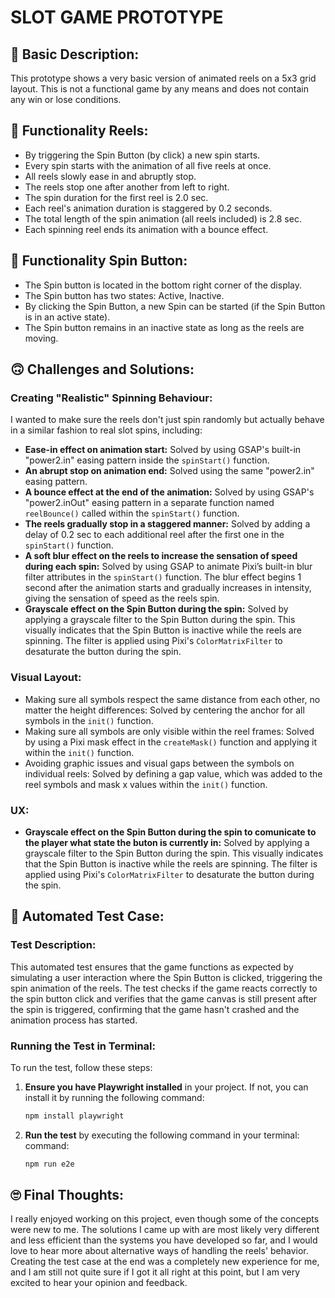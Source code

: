 # SLOT GAME PROTOTYPE

## 👀 Basic Description:
This prototype shows a very basic version of animated reels on a 5x3 grid layout.
This is not a functional game by any means and does not contain any win or lose conditions.

## 🧠 Functionality Reels: 
- By triggering the Spin Button (by click) a new spin starts.
- Every spin starts with the animation of all five reels at once.
- All reels slowly ease in and abruptly stop.
- The reels stop one after another from left to right.
- The spin duration for the first reel is 2.0 sec.
- Each reel's animation duration is staggered by 0.2 seconds.
- The total length of the spin animation (all reels included) is 2.8 sec.
- Each spinning reel ends its animation with a bounce effect.

## 🚀 Functionality Spin Button: 
- The Spin button is located in the bottom right corner of the display.
- The Spin button has two states: Active, Inactive.
- By clicking the Spin Button, a new Spin can be started (if the Spin Button is in an active state).
- The Spin button remains in an inactive state as long as the reels are moving.

## 🙃 Challenges and Solutions:
### Creating "Realistic" Spinning Behaviour:
I wanted to make sure the reels don't just spin randomly but actually behave in a similar fashion to real slot spins, including:
- **Ease-in effect on animation start:** Solved by using GSAP's built-in "power2.in" easing pattern inside the `spinStart()` function.
- **An abrupt stop on animation end:** Solved using the same "power2.in" easing pattern.
- **A bounce effect at the end of the animation:** Solved by using GSAP's "power2.inOut" easing pattern in a separate function named `reelBounce()` called within the `spinStart()` function.
- **The reels gradually stop in a staggered manner:** Solved by adding a delay of 0.2 sec to each additional reel after the first one in the `spinStart()` function.
- **A soft blur effect on the reels to increase the sensation of speed during each spin:** Solved by using GSAP to animate Pixi’s built-in blur filter attributes in the `spinStart()` function. The blur effect begins 1 second after the animation starts and gradually increases in intensity, giving the sensation of speed as the reels spin.
- **Grayscale effect on the Spin Button during the spin:** Solved by applying a grayscale filter to the Spin Button during the spin. This visually indicates that the Spin Button is inactive while the reels are spinning. The filter is applied using Pixi's `ColorMatrixFilter` to desaturate the button during the spin.

### Visual Layout:
- Making sure all symbols respect the same distance from each other, no matter the height differences: Solved by centering the anchor for all symbols in the `init()` function.
- Making sure all symbols are only visible within the reel frames: Solved by using a Pixi mask effect in the `createMask()` function and applying it within the `init()` function.
- Avoiding graphic issues and visual gaps between the symbols on individual reels: Solved by defining a gap value, which was added to the reel symbols and mask x values within the `init()` function.

### UX:
- **Grayscale effect on the Spin Button during the spin to comunicate to the player what state the buton is currently in:** Solved by applying a grayscale filter to the Spin Button during the spin. This visually indicates that the Spin Button is inactive while the reels are spinning. The filter is applied using Pixi's `ColorMatrixFilter` to desaturate the button during the spin.

## 🤖 Automated Test Case:
### **Test Description:**
This automated test ensures that the game functions as expected by simulating a user interaction where the Spin Button is clicked, triggering the spin animation of the reels. The test checks if the game reacts correctly to the spin button click and verifies that the game canvas is still present after the spin is triggered, confirming that the game hasn't crashed and the animation process has started.
### **Running the Test in Terminal:**
To run the test, follow these steps:

1. **Ensure you have Playwright installed** in your project. If not, you can install it by running the following command:
   ```bash
   npm install playwright

2. **Run the test** by executing the following command in your terminal: command:
   ```bash
   npm run e2e

## 🙄 Final Thoughts:
I really enjoyed working on this project, even though some of the concepts were new to me. The solutions I came up with are most likely very different and less efficient than the systems you have developed so far, and I would love to hear more about alternative ways of handling the reels' behavior. Creating the test case at the end was a completely new experience for me, and I am still not quite sure if I got it all right at this point, but I am very excited to hear your opinion and feedback.

